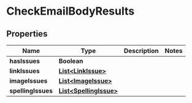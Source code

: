 

# CheckEmailBodyResults


## Properties

| Name | Type | Description | Notes |
|------------ | ------------- | ------------- | -------------|
|**hasIssues** | **Boolean** |  |  |
|**linkIssues** | [**List&lt;LinkIssue&gt;**](LinkIssue) |  |  |
|**imageIssues** | [**List&lt;ImageIssue&gt;**](ImageIssue) |  |  |
|**spellingIssues** | [**List&lt;SpellingIssue&gt;**](SpellingIssue) |  |  |



